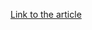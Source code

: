 [Link to the article](https://blog.trendmicro.com/trendlabs-security-intelligence/whats-the-fuss-with-worm_vobfus/)

